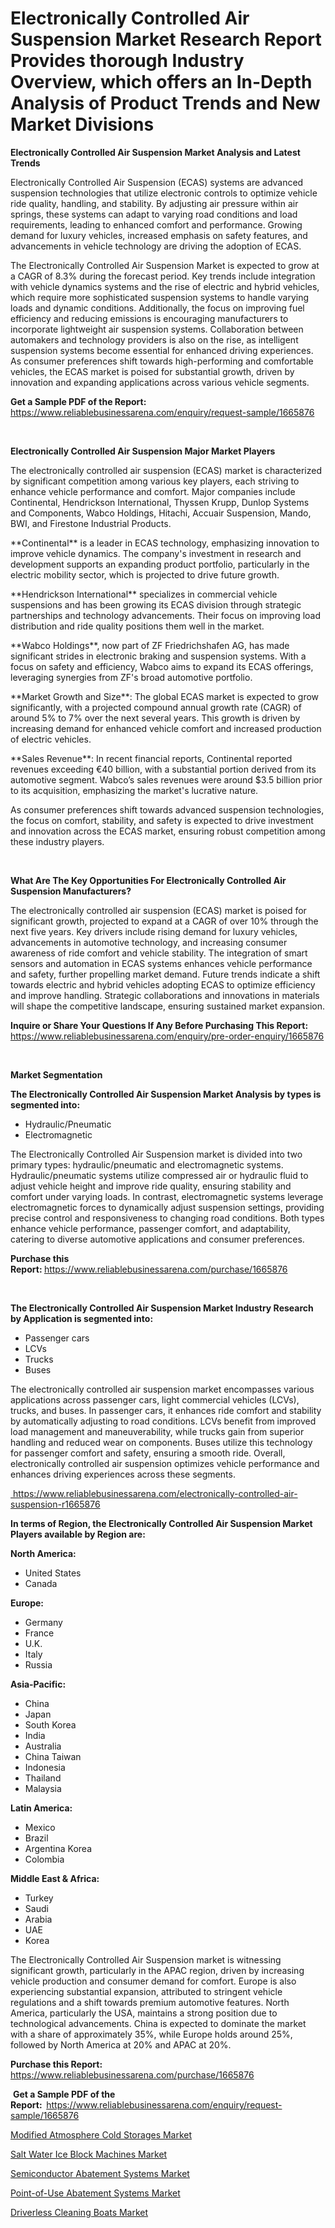 <p><h1>Electronically Controlled Air Suspension Market Research Report Provides thorough Industry Overview, which offers an In-Depth Analysis of Product Trends and New Market Divisions</h1></p><p><strong>Electronically Controlled Air Suspension Market Analysis and Latest Trends</strong></p>
<p><p>Electronically Controlled Air Suspension (ECAS) systems are advanced suspension technologies that utilize electronic controls to optimize vehicle ride quality, handling, and stability. By adjusting air pressure within air springs, these systems can adapt to varying road conditions and load requirements, leading to enhanced comfort and performance. Growing demand for luxury vehicles, increased emphasis on safety features, and advancements in vehicle technology are driving the adoption of ECAS.</p><p>The Electronically Controlled Air Suspension Market is expected to grow at a CAGR of 8.3% during the forecast period. Key trends include integration with vehicle dynamics systems and the rise of electric and hybrid vehicles, which require more sophisticated suspension systems to handle varying loads and dynamic conditions. Additionally, the focus on improving fuel efficiency and reducing emissions is encouraging manufacturers to incorporate lightweight air suspension systems. Collaboration between automakers and technology providers is also on the rise, as intelligent suspension systems become essential for enhanced driving experiences. As consumer preferences shift towards high-performing and comfortable vehicles, the ECAS market is poised for substantial growth, driven by innovation and expanding applications across various vehicle segments.</p></p>
<p><strong>Get a Sample PDF of the Report:&nbsp;</strong> <a href="https://www.reliablebusinessarena.com/enquiry/request-sample/1665876?utm_campaign=1892&utm_medium=2&utm_source=Github&utm_content=ia&utm_term=28022025&utm_id=electronically-controlled-air-suspension">https://www.reliablebusinessarena.com/enquiry/request-sample/1665876</a></p>
<p>&nbsp;</p>
<p><strong>Electronically Controlled Air Suspension Major Market Players</strong></p>
<p><p>The electronically controlled air suspension (ECAS) market is characterized by significant competition among various key players, each striving to enhance vehicle performance and comfort. Major companies include Continental, Hendrickson International, Thyssen Krupp, Dunlop Systems and Components, Wabco Holdings, Hitachi, Accuair Suspension, Mando, BWI, and Firestone Industrial Products.</p><p>**Continental** is a leader in ECAS technology, emphasizing innovation to improve vehicle dynamics. The company's investment in research and development supports an expanding product portfolio, particularly in the electric mobility sector, which is projected to drive future growth.</p><p>**Hendrickson International** specializes in commercial vehicle suspensions and has been growing its ECAS division through strategic partnerships and technology advancements. Their focus on improving load distribution and ride quality positions them well in the market.</p><p>**Wabco Holdings**, now part of ZF Friedrichshafen AG, has made significant strides in electronic braking and suspension systems. With a focus on safety and efficiency, Wabco aims to expand its ECAS offerings, leveraging synergies from ZF's broad automotive portfolio.</p><p>**Market Growth and Size**: The global ECAS market is expected to grow significantly, with a projected compound annual growth rate (CAGR) of around 5% to 7% over the next several years. This growth is driven by increasing demand for enhanced vehicle comfort and increased production of electric vehicles.</p><p>**Sales Revenue**: In recent financial reports, Continental reported revenues exceeding €40 billion, with a substantial portion derived from its automotive segment. Wabco’s sales revenues were around $3.5 billion prior to its acquisition, emphasizing the market's lucrative nature.</p><p>As consumer preferences shift towards advanced suspension technologies, the focus on comfort, stability, and safety is expected to drive investment and innovation across the ECAS market, ensuring robust competition among these industry players.</p></p>
<p>&nbsp;</p>
<p><strong>What Are The Key Opportunities For Electronically Controlled Air Suspension Manufacturers?</strong></p>
<p><p>The electronically controlled air suspension (ECAS) market is poised for significant growth, projected to expand at a CAGR of over 10% through the next five years. Key drivers include rising demand for luxury vehicles, advancements in automotive technology, and increasing consumer awareness of ride comfort and vehicle stability. The integration of smart sensors and automation in ECAS systems enhances vehicle performance and safety, further propelling market demand. Future trends indicate a shift towards electric and hybrid vehicles adopting ECAS to optimize efficiency and improve handling. Strategic collaborations and innovations in materials will shape the competitive landscape, ensuring sustained market expansion.</p></p>
<p><strong>Inquire or Share Your Questions If Any Before Purchasing This Report:</strong> <a href="https://www.reliablebusinessarena.com/enquiry/pre-order-enquiry/1665876?utm_campaign=1892&utm_medium=2&utm_source=Github&utm_content=ia&utm_term=28022025&utm_id=electronically-controlled-air-suspension">https://www.reliablebusinessarena.com/enquiry/pre-order-enquiry/1665876</a></p>
<p>&nbsp;</p>
<p><strong>Market Segmentation</strong></p>
<p><strong>The Electronically Controlled Air Suspension Market Analysis by types is segmented into:</strong></p>
<p><ul><li>Hydraulic/Pneumatic</li><li>Electromagnetic</li></ul></p>
<p><p>The Electronically Controlled Air Suspension market is divided into two primary types: hydraulic/pneumatic and electromagnetic systems. Hydraulic/pneumatic systems utilize compressed air or hydraulic fluid to adjust vehicle height and improve ride quality, ensuring stability and comfort under varying loads. In contrast, electromagnetic systems leverage electromagnetic forces to dynamically adjust suspension settings, providing precise control and responsiveness to changing road conditions. Both types enhance vehicle performance, passenger comfort, and adaptability, catering to diverse automotive applications and consumer preferences.</p></p>
<p><strong>Purchase this Report:&nbsp;</strong><a href="https://www.reliablebusinessarena.com/purchase/1665876?utm_campaign=1892&utm_medium=2&utm_source=Github&utm_content=ia&utm_term=28022025&utm_id=electronically-controlled-air-suspension">https://www.reliablebusinessarena.com/purchase/1665876</a></p>
<p>&nbsp;</p>
<p><strong>The Electronically Controlled Air Suspension Market Industry Research by Application is segmented into:</strong></p>
<p><ul><li>Passenger cars</li><li>LCVs</li><li>Trucks</li><li>Buses</li></ul></p>
<p><p>The electronically controlled air suspension market encompasses various applications across passenger cars, light commercial vehicles (LCVs), trucks, and buses. In passenger cars, it enhances ride comfort and stability by automatically adjusting to road conditions. LCVs benefit from improved load management and maneuverability, while trucks gain from superior handling and reduced wear on components. Buses utilize this technology for passenger comfort and safety, ensuring a smooth ride. Overall, electronically controlled air suspension optimizes vehicle performance and enhances driving experiences across these segments.</p></p>
<p><a href="https://www.reliablebusinessarena.com/electronically-controlled-air-suspension-r1665876?utm_campaign=1892&utm_medium=2&utm_source=Github&utm_content=ia&utm_term=28022025&utm_id=electronically-controlled-air-suspension">&nbsp;https://www.reliablebusinessarena.com/electronically-controlled-air-suspension-r1665876</a></p>
<p><strong>In terms of Region, the Electronically Controlled Air Suspension Market Players available by Region are:</strong></p>
<p>
    <p> <strong> North America: </strong>
        <ul>
            <li>United States</li>
            <li>Canada</li>
        </ul>
        </p> 
    <p> <strong> Europe: </strong>
        <ul>
            <li>Germany</li>
            <li>France</li>
            <li>U.K.</li>
            <li>Italy</li>
            <li>Russia</li>
        </ul>
        </p> 
    <p> <strong> Asia-Pacific: </strong>
        <ul>
            <li>China</li>
            <li>Japan</li>
            <li>South Korea</li>
            <li>India</li>
            <li>Australia</li>
            <li>China Taiwan</li>
            <li>Indonesia</li>
            <li>Thailand</li>
            <li>Malaysia</li>
        </ul>
        </p> 
    <p> <strong> Latin America: </strong>
        <ul>
            <li>Mexico</li>
            <li>Brazil</li>
            <li>Argentina Korea</li>
            <li>Colombia</li>
        </ul>
        </p> 
    <p> <strong> Middle East & Africa: </strong>
        <ul>
            <li>Turkey</li>
            <li>Saudi</li>
            <li>Arabia</li>
            <li>UAE</li>
            <li>Korea</li>
        </ul>
    </p>
    </p>
<p><p>The Electronically Controlled Air Suspension market is witnessing significant growth, particularly in the APAC region, driven by increasing vehicle production and consumer demand for comfort. Europe is also experiencing substantial expansion, attributed to stringent vehicle regulations and a shift towards premium automotive features. North America, particularly the USA, maintains a strong position due to technological advancements. China is expected to dominate the market with a share of approximately 35%, while Europe holds around 25%, followed by North America at 20% and APAC at 20%.</p></p>
<p><strong>Purchase this Report: </strong><a href="https://www.reliablebusinessarena.com/purchase/1665876?utm_campaign=1892&utm_medium=2&utm_source=Github&utm_content=ia&utm_term=28022025&utm_id=electronically-controlled-air-suspension">https://www.reliablebusinessarena.com/purchase/1665876</a></p>
<p>&nbsp;<strong>Get a Sample PDF of the Report:&nbsp;&nbsp;</strong><a href="https://www.reliablebusinessarena.com/enquiry/request-sample/1665876?utm_campaign=1892&utm_medium=2&utm_source=Github&utm_content=ia&utm_term=28022025&utm_id=electronically-controlled-air-suspension">https://www.reliablebusinessarena.com/enquiry/request-sample/1665876</a></p>
<p><strong></strong></p>
<p><p><a href="https://github.com/sherikacas30/Market-Research-Report-List-1/blob/main/modified-atmosphere-cold-storages-market.md?utm_campaign=1892&utm_medium=2&utm_source=Github&utm_content=ia&utm_term=28022025&utm_id=electronically-controlled-air-suspension">Modified Atmosphere Cold Storages Market</a></p><p><a href="https://github.com/FahadAhmed223/Market-Research-Report-List-1/blob/main/salt-water-ice-block-machines-market.md?utm_campaign=1892&utm_medium=2&utm_source=Github&utm_content=ia&utm_term=28022025&utm_id=electronically-controlled-air-suspension">Salt Water Ice Block Machines Market</a></p><p><a href="https://github.com/provorikovar/Market-Research-Report-List-7/blob/main/semiconductor-abatement-systems-market.md?utm_campaign=1892&utm_medium=2&utm_source=Github&utm_content=ia&utm_term=28022025&utm_id=electronically-controlled-air-suspension">Semiconductor Abatement Systems Market</a></p><p><a href="https://github.com/angelajermaine/Market-Research-Report-List-6/blob/main/point-of-use-abatement-systems-market.md?utm_campaign=1892&utm_medium=2&utm_source=Github&utm_content=ia&utm_term=28022025&utm_id=electronically-controlled-air-suspension">Point-of-Use Abatement Systems Market</a></p><p><a href="https://github.com/NargisHussain432/Market-Research-Report-List-1/blob/main/driverless-cleaning-boats-market.md?utm_campaign=1892&utm_medium=2&utm_source=Github&utm_content=ia&utm_term=28022025&utm_id=electronically-controlled-air-suspension">Driverless Cleaning Boats Market</a></p></p>